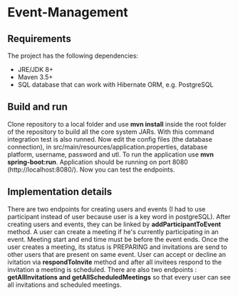 # Event-Management

## Requirements

The project has the following dependencies:

- JRE/JDK 8+
- Maven 3.5+
- SQL database that can work with Hibernate ORM, e.g. PostgreSQL

## Build and run

Clone repository to a local folder and use **mvn install** inside the root folder of the repository to build all the core system JARs. With this command integration test is also runned. Now edit the config files (the database connection), in src/main/resources/application.properties, database platform, username, password and utl. To run the application use **mvn spring-boot:run**. Application should be running on port 8080 (http://localhost:8080/). Now you can test the endpoints.

## Implementation details

There are two endpoints for creating users and events (I had to use participant instead of user because user is a key word in postgreSQL). After creating users and events, they can be linked by **addParticipantToEvent** method. A user can create a meeting if he's currently participating in an event. Meeting start and end time must be before the event ends. Once the user creates a meeting, its status is PREPARING and invitations are send to other users that are present on same event. User can accept or decline an ivitation via **respondToInvite** method and after all invitees respond to the invitation a meeting is scheduled. There are also two endpoints : **getAllInvitations and getAllScheduledMeetings** so that every user can see all invitations and scheduled meetings.
